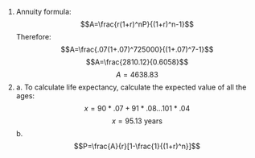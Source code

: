 1. Annuity formula: $$A=\frac{r(1+r)^nP}{(1+r)^n-1}$$
	Therefore:
	$$A=\frac{.07(1+.07)^725000}{(1+.07)^7-1}$$
	$$A=\frac{2810.12}{0.6058}$$
	$$A=4638.83$$
2. a. To calculate life expectancy, calculate the expected value of all the ages:
	$$x=90*.07+91*.08...101*.04$$
	$$x=95.13\text{ years}$$
	b. $$P=\frac{A}{r}[1-\frac{1}{(1+r)^n}]$$
<!--stackedit_data:
eyJoaXN0b3J5IjpbLTI4MjgyMzE0NSwtMjI5OTUyNzM1LDEwMj
U1NzI4OTgsMTIwNzIzMTc0OV19
-->